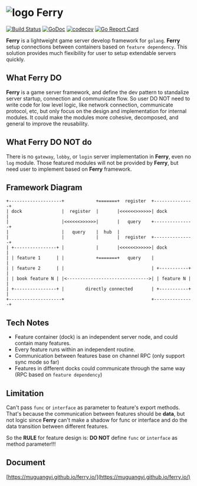 # ![logo](logo.ico) Ferry

[![Build Status](https://travis-ci.com/muguangyi/ferry.svg?branch=master)](https://travis-ci.com/muguangyi/ferry) [![GoDoc](https://godoc.org/github.com/muguangyi/ferry?status.svg)](https://godoc.org/github.com/muguangyi/ferry) [![codecov](https://codecov.io/gh/muguangyi/ferry/branch/master/graph/badge.svg)](https://codecov.io/gh/muguangyi/ferry) [![Go Report Card](https://goreportcard.com/badge/github.com/muguangyi/ferry)](https://goreportcard.com/report/github.com/muguangyi/ferry)

**Ferry** is a lightweight game server develop framework for `golang`. **Ferry** setup connections between containers based on `feature dependency`. This solution provides much flexibility for user to setup extendable servers quickly.

## What Ferry DO

**Ferry** is a game server framework, and define the dev pattern to standalize server startup, connection and communicate flow. So user DO NOT need to write code for low level logic, like network connection, communicate protocol, etc, but only focus on the design and implementation for internal modules. It could make the modules more cohesive, decomposed, and general to improve the reusability.

## What Ferry DO NOT do

There is no `gateway`, `lobby`, or `login` server implementation in **Ferry**, even no `log` module. Those featured modules will not be provided by **Ferry**, but need user to implement based on **Ferry** framework.

## Framework Diagram

    +--------------------+            +=======+  register  +---------------+
    | dock               |  register  |       |<<<<<<>>>>>>| dock          |
    |                    |<<<<<<>>>>>>|       |   query    +---------------+
    |                    |   query    |  hub  |
    |                    |            |       |  register  +---------------+
    | +----------------+ |            |       |<<<<<<>>>>>>| dock          |
    | | feature 1      | |            +=======+   query    |               |
    | | feature 2      | |                                 | +-----------+ |
    | | book feature N | |<------------------------------->| | feature N | |
    | +----------------+ |        directly connected       | +-----------+ |
    +--------------------+                                 +---------------+

## Tech Notes

* Feature container (dock) is an independent server node, and could contain many features.
* Every feature runs within an independent routine.
* Communication between features base on channel RPC (only support sync mode so far)
* Features in different docks could communicate through the same way (RPC based on `feature dependency`)

## Limitation

Can't pass `func` or `interface` as parameter to feature's export methods. That's because the communication between features should be **data**, but not logic since **Ferry** can't make a shadow for func or interface and do the data transition between different features.

So the **RULE** for feature design is: **DO NOT** define `func` or `interface` as method parameter!!!

## Document

[https://muguangyi.github.io/ferry.io/](https://muguangyi.github.io/ferry.io/)